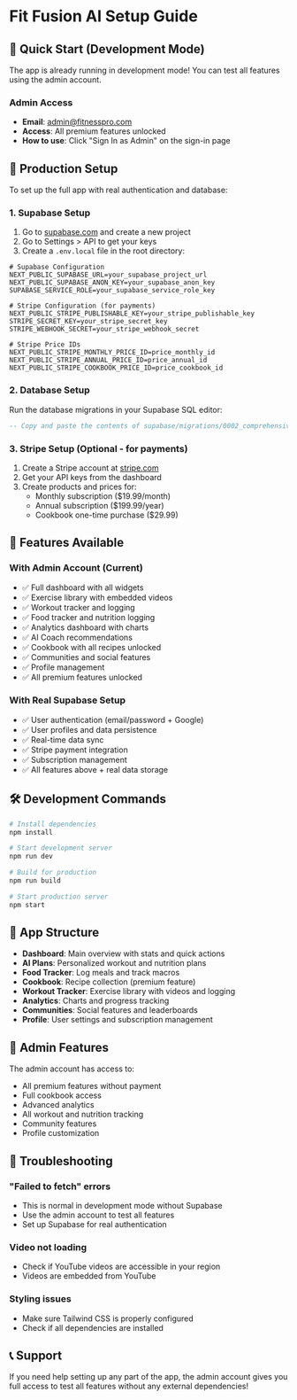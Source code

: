 # Fit Fusion AI Setup Guide

## 🚀 Quick Start (Development Mode)

The app is already running in development mode! You can test all features using the admin account.

### **Admin Access**
- **Email**: admin@fitnesspro.com
- **Access**: All premium features unlocked
- **How to use**: Click "Sign In as Admin" on the sign-in page

## 🔧 Production Setup

To set up the full app with real authentication and database:

### 1. **Supabase Setup**
1. Go to [supabase.com](https://supabase.com) and create a new project
2. Go to Settings > API to get your keys
3. Create a `.env.local` file in the root directory:

```env
# Supabase Configuration
NEXT_PUBLIC_SUPABASE_URL=your_supabase_project_url
NEXT_PUBLIC_SUPABASE_ANON_KEY=your_supabase_anon_key
SUPABASE_SERVICE_ROLE=your_supabase_service_role_key

# Stripe Configuration (for payments)
NEXT_PUBLIC_STRIPE_PUBLISHABLE_KEY=your_stripe_publishable_key
STRIPE_SECRET_KEY=your_stripe_secret_key
STRIPE_WEBHOOK_SECRET=your_stripe_webhook_secret

# Stripe Price IDs
NEXT_PUBLIC_STRIPE_MONTHLY_PRICE_ID=price_monthly_id
NEXT_PUBLIC_STRIPE_ANNUAL_PRICE_ID=price_annual_id
NEXT_PUBLIC_STRIPE_COOKBOOK_PRICE_ID=price_cookbook_id
```

### 2. **Database Setup**
Run the database migrations in your Supabase SQL editor:

```sql
-- Copy and paste the contents of supabase/migrations/0002_comprehensive_schema.sql
```

### 3. **Stripe Setup** (Optional - for payments)
1. Create a Stripe account at [stripe.com](https://stripe.com)
2. Get your API keys from the dashboard
3. Create products and prices for:
   - Monthly subscription ($19.99/month)
   - Annual subscription ($199.99/year)
   - Cookbook one-time purchase ($29.99)

## 🎯 Features Available

### **With Admin Account (Current)**
- ✅ Full dashboard with all widgets
- ✅ Exercise library with embedded videos
- ✅ Workout tracker and logging
- ✅ Food tracker and nutrition logging
- ✅ Analytics dashboard with charts
- ✅ AI Coach recommendations
- ✅ Cookbook with all recipes unlocked
- ✅ Communities and social features
- ✅ Profile management
- ✅ All premium features unlocked

### **With Real Supabase Setup**
- ✅ User authentication (email/password + Google)
- ✅ User profiles and data persistence
- ✅ Real-time data sync
- ✅ Stripe payment integration
- ✅ Subscription management
- ✅ All features above + real data storage

## 🛠️ Development Commands

```bash
# Install dependencies
npm install

# Start development server
npm run dev

# Build for production
npm run build

# Start production server
npm start
```

## 📱 App Structure

- **Dashboard**: Main overview with stats and quick actions
- **AI Plans**: Personalized workout and nutrition plans
- **Food Tracker**: Log meals and track macros
- **Cookbook**: Recipe collection (premium feature)
- **Workout Tracker**: Exercise library with videos and logging
- **Analytics**: Charts and progress tracking
- **Communities**: Social features and leaderboards
- **Profile**: User settings and subscription management

## 🔐 Admin Features

The admin account has access to:
- All premium features without payment
- Full cookbook access
- Advanced analytics
- All workout and nutrition tracking
- Community features
- Profile customization

## 🚨 Troubleshooting

### **"Failed to fetch" errors**
- This is normal in development mode without Supabase
- Use the admin account to test all features
- Set up Supabase for real authentication

### **Video not loading**
- Check if YouTube videos are accessible in your region
- Videos are embedded from YouTube

### **Styling issues**
- Make sure Tailwind CSS is properly configured
- Check if all dependencies are installed

## 📞 Support

If you need help setting up any part of the app, the admin account gives you full access to test all features without any external dependencies!
